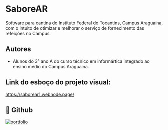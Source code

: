 # SaboreAR
Software para cantina do Instituto Federal do Tocantins, Campus Araguaína, com o intuito de otimizar e melhorar o serviço de fornecimento das refeições no Campus.

## Autores
- Alunos do 3° ano A do curso técnico em informártica integrado ao ensino médio do Campus Araguaína.


## Link do esboço do projeto visual:
https://saborear1.webnode.page/
## 🔗 Github
[![portfolio](https://img.shields.io/badge/my_portfolio-000?style=for-the-badge&logo=ko-fi&logoColor=white)](https://github.com/alinelima28/ProjetoIntegrador)
